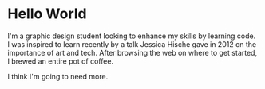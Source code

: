 # Hello World

I'm a graphic design student looking to enhance my skills by learning code. I was inspired to learn recently by a talk Jessica Hische gave in 2012 on the importance of art and tech. After browsing the web on where to get started, I brewed an entire pot of coffee. 

I think I'm going to need more. 
